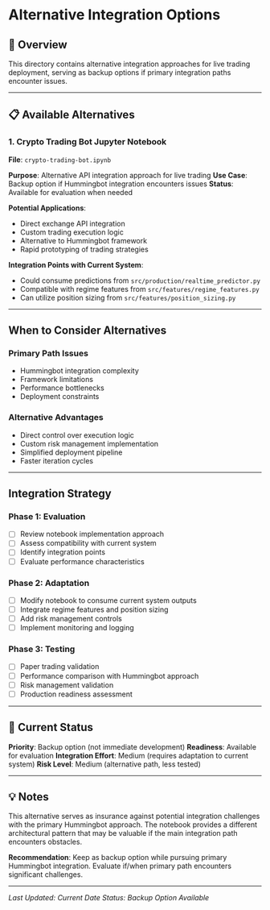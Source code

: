 # Alternative Integration Options

## 🎯 Overview
This directory contains alternative integration approaches for live trading deployment, serving as backup options if primary integration paths encounter issues.

---

## 📋 Available Alternatives

### 1. **Crypto Trading Bot Jupyter Notebook**
**File**: `crypto-trading-bot.ipynb`

**Purpose**: Alternative API integration approach for live trading
**Use Case**: Backup option if Hummingbot integration encounters issues
**Status**: Available for evaluation when needed

**Potential Applications**:
- Direct exchange API integration
- Custom trading execution logic
- Alternative to Hummingbot framework
- Rapid prototyping of trading strategies

**Integration Points with Current System**:
- Could consume predictions from `src/production/realtime_predictor.py`
- Compatible with regime features from `src/features/regime_features.py`
- Can utilize position sizing from `src/features/position_sizing.py`

---

## When to Consider Alternatives

### Primary Path Issues
- Hummingbot integration complexity
- Framework limitations
- Performance bottlenecks
- Deployment constraints

### Alternative Advantages
- Direct control over execution logic
- Custom risk management implementation
- Simplified deployment pipeline
- Faster iteration cycles

---

## Integration Strategy

### Phase 1: Evaluation
- [ ] Review notebook implementation approach
- [ ] Assess compatibility with current system
- [ ] Identify integration points
- [ ] Evaluate performance characteristics

### Phase 2: Adaptation
- [ ] Modify notebook to consume current system outputs
- [ ] Integrate regime features and position sizing
- [ ] Add risk management controls
- [ ] Implement monitoring and logging

### Phase 3: Testing
- [ ] Paper trading validation
- [ ] Performance comparison with Hummingbot approach
- [ ] Risk management validation
- [ ] Production readiness assessment

---

## 🎯 Current Status

**Priority**: Backup option (not immediate development)
**Readiness**: Available for evaluation
**Integration Effort**: Medium (requires adaptation to current system)
**Risk Level**: Medium (alternative path, less tested)

---

## 💡 Notes

This alternative serves as insurance against potential integration challenges with the primary Hummingbot approach. The notebook provides a different architectural pattern that may be valuable if the main integration path encounters obstacles.

**Recommendation**: Keep as backup option while pursuing primary Hummingbot integration. Evaluate if/when primary path encounters significant challenges.

---

*Last Updated: Current Date*
*Status: Backup Option Available*